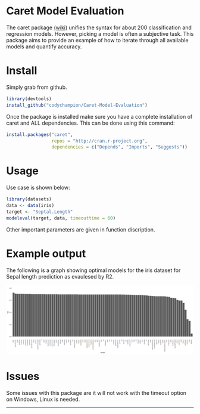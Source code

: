 # Caret Model Evaluation

The caret package [(wiki)](http://topepo.github.io/caret/index.html) unifies the syntax for about 200 classification and regression models.  However, picking a model is often a subjective task.  This package aims to provide an example of how to iterate through all available models and quantify accuracy.  


# Install
Simply grab from github.
```r
library(devtools)
install_github("codychampion/Caret-Model-Evaluation")
```

Once the package is installed make sure you have a complete installation of caret and ALL dependencies.  This can be done using this command:

```r
install.packages("caret",
                 repos = "http://cran.r-project.org", 
                 dependencies = c("Depends", "Imports", "Suggests"))
```


# Usage

Use case is shown below:

```r
library(datasets)
data <- data(iris)
target <- "Septal.Length"
modeleval(target, data, timeouttime = 60)
```
Other important parameters are given in function discription. 

# Example output 

The following is a graph showing optimal models for the iris dataset for Sepal length prediction as evaulesed by R2.

![Example using the iris dataset with Sepal.Length as target](https://github.com/codychampion/Caret-Model-Evaluation/blob/master/irislength.png)

# Issues
Some issues with this package are it will not work with the timeout option on Windows, Linux is needed.

---
